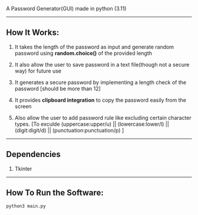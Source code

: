 A Password Generator(GUI) made in python (3.11)  

---  

## How It Works:  

1. It takes the length of the password as input and generate random password using __random.choice()__ of the provided length 

2. It also allow the user to save password in a text file(though not a secure way) for future use  

3. It generates a secure password by implementing a length check of the password [should be more than 12]  

4. It provides __clipboard integration__ to copy the password easily from the screen  

5. Also allow the user to add password rule like excluding certain character types. [To exculde (uppercase:upper/u) || (lowercase:lower/l) || (digit:digit/d) || (punctuation:punctuation/p) ]

---  

## Dependencies  

1. Tkinter

---    

## How To Run the Software:  

```
python3 main.py
```  
